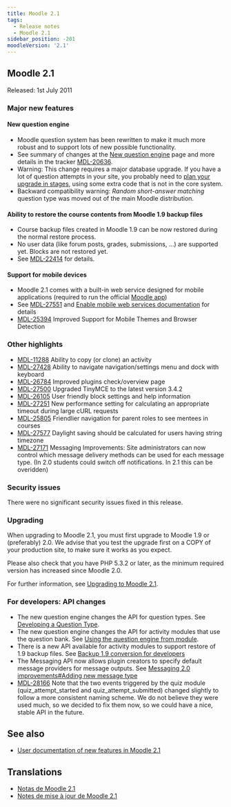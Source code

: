 ```yaml
---
title: Moodle 2.1
tags:
  - Release notes
  - Moodle 2.1
sidebar_position: -201
moodleVersion: '2.1'
---
```


## Moodle 2.1

Released: 1st July 2011

### Major new features

#### New question engine

- Moodle question system has been rewritten to make it much more robust and to support lots of new possible functionality.
- See summary of changes at the [New question engine](https://docs.moodle.org/dev/Moodle_2.1_release_notes/New_question_engine) page and more details in the tracker [MDL-20636](https://moodle.atlassian.net/browse/MDL-20636).
- Warning: This change requires a major database upgrade.  If you have a lot of question attempts in your site, you probably need to [plan your upgrade in stages](https://docs.moodle.org/21/en/Upgrading_to_Moodle_2.1#Planning_the_question_engine_upgrade), using some extra code that is not in the core system.
- Backward compatibility warning: *Random short-answer matching* question type was moved out of the main Moodle distribution.

#### Ability to restore the course contents from Moodle 1.9 backup files

- Course backup files created in Moodle 1.9 can be now restored during the normal restore process.
- No user data (like forum posts, grades, submissions, ...) are supported yet. Blocks are not restored yet.
- See [MDL-22414](https://moodle.atlassian.net/browse/MDL-22414) for details.

#### Support for mobile devices

- Moodle 2.1 comes with a built-in web service designed for mobile applications (required to run the official [Moodle app](https://docs.moodle.org/dev/Mobile_app))
- See [MDL-27551](https://moodle.atlassian.net/browse/MDL-27551) and [Enable mobile web services documentation](https://docs.moodle.org/en/Enable_mobile_web_services) for details
- [MDL-25394](https://moodle.atlassian.net/browse/MDL-25394) Improved Support for Mobile Themes and Browser Detection

### Other highlights

- [MDL-11288](https://moodle.atlassian.net/browse/MDL-11288) Ability to copy (or clone) an activity
- [MDL-27428](https://moodle.atlassian.net/browse/MDL-27428) Ability to navigate navigation/settings menu and dock with keyboard
- [MDL-26784](https://moodle.atlassian.net/browse/MDL-26784) Improved plugins check/overview page
- [MDL-27500](https://moodle.atlassian.net/browse/MDL-27500) Upgraded TinyMCE to the latest version 3.4.2
- [MDL-26105](https://moodle.atlassian.net/browse/MDL-26105) User friendly block settings and help information
- [MDL-27251](https://moodle.atlassian.net/browse/MDL-27251) New performance setting for calculating an appropriate timeout during large cURL requests
- [MDL-25805](https://moodle.atlassian.net/browse/MDL-25805) Friendlier navigation for parent roles to see mentees in courses
- [MDL-27577](https://moodle.atlassian.net/browse/MDL-27577) Daylight saving should be calculated for users having string timezone
- [MDL-27171](https://moodle.atlassian.net/browse/MDL-27171) Messaging Improvements: Site administrators can now control which message delivery methods can be used for each message type.  (In 2.0 students could switch off notifications.  In 2.1 this can be overidden)

### Security issues

There were no significant security issues fixed in this release.

### Upgrading

When upgrading to Moodle 2.1, you must first upgrade to Moodle 1.9 or (preferably) 2.0. We advise that you test the upgrade first on a COPY of your production site, to make sure it works as you expect.

Please also check that you have PHP 5.3.2 or later, as the minimum required version has increased since Moodle 2.0.

For further information, see [Upgrading to Moodle 2.1](https://docs.moodle.org/21/en/Upgrading_to_Moodle_2.1).

### For developers: API changes

- The new question engine changes the API for question types. See [Developing a Question Type](https://docs.moodle.org/dev/Developing_a_Question_Type).
- The new question engine changes the API for activity modules that use the question bank. See [Using the question engine from module](https://docs.moodle.org/dev/Using_the_question_engine_from_module).
- There is a new API available for activity modules to support restore of 1.9 backup files. See [Backup 1.9 conversion for developers](https://docs.moodle.org/dev/Backup_1.9_conversion_for_developers)
- The Messaging API now allows plugin creators to specify default message providers for message outputs. See [Messaging 2.0 improvements#Adding new message type](https://docs.moodle.org/dev/Messaging_2.0_improvements#Adding_new_message_type)
- [MDL-28166](https://moodle.atlassian.net/browse/MDL-28166) Note that the two events triggered by the quiz module (quiz_attempt_started and quiz_attempt_submitted) changed slightly to follow a more consistent naming scheme. We do not believe they were used much, so we decided to fix them now, so we could have a nice, stable API in the future.

## See also

- [User documentation of new features in Moodle 2.1](https://docs.moodle.org/21/en/Category:New_features)

## Translations

- [Notas de Moodle 2.1](https://docs.moodle.org/es/Notas_de_Moodle_2.1)
- [Notes de mise à jour de Moodle 2.1](https://docs.moodle.org/fr/Notes_de_mise_à_jour_de_Moodle_2.1)
